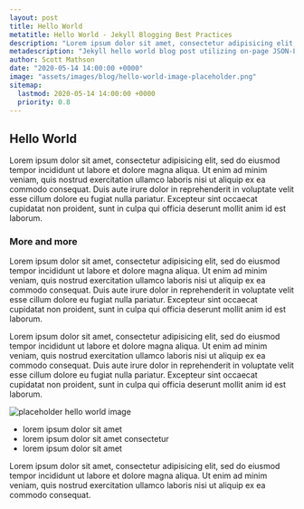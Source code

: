 ```yaml
---
layout: post
title: Hello World
metatitle: Hello World - Jekyll Blogging Best Practices
description: "Lorem ipsum dolor sit amet, consectetur adipisicing elit, sed do eiusmod tempor incididunt ut labore et dolore magna aliqua."
metadescription: "Jekyll hello world blog post utilizing on-page JSON-LD Schema markup. To accompany Jekyll SEO Boilerplate starter repository for presentation by Scott Mathson."
author: Scott Mathson
date: "2020-05-14 14:00:00 +0000"
image: "assets/images/blog/hello-world-image-placeholder.png"
sitemap:
  lastmod: 2020-05-14 14:00:00 +0000
  priority: 0.8
---
```


## Hello World

Lorem ipsum dolor sit amet, consectetur adipisicing elit, sed do eiusmod tempor incididunt ut labore et dolore magna aliqua. Ut enim ad minim veniam, quis nostrud exercitation ullamco laboris nisi ut aliquip ex ea commodo consequat. Duis aute irure dolor in reprehenderit in voluptate velit esse cillum dolore eu fugiat nulla pariatur. Excepteur sint occaecat cupidatat non proident, sunt in culpa qui officia deserunt mollit anim id est laborum.

### More and more

Lorem ipsum dolor sit amet, consectetur adipisicing elit, sed do eiusmod tempor incididunt ut labore et dolore magna aliqua. Ut enim ad minim veniam, quis nostrud exercitation ullamco laboris nisi ut aliquip ex ea commodo consequat. Duis aute irure dolor in reprehenderit in voluptate velit esse cillum dolore eu fugiat nulla pariatur. Excepteur sint occaecat cupidatat non proident, sunt in culpa qui officia deserunt mollit anim id est laborum.

Lorem ipsum dolor sit amet, consectetur adipisicing elit, sed do eiusmod tempor incididunt ut labore et dolore magna aliqua. Ut enim ad minim veniam, quis nostrud exercitation ullamco laboris nisi ut aliquip ex ea commodo consequat. Duis aute irure dolor in reprehenderit in voluptate velit esse cillum dolore eu fugiat nulla pariatur. Excepteur sint occaecat cupidatat non proident, sunt in culpa qui officia deserunt mollit anim id est laborum.

![placeholder hello world image]({{site.baseurl}}/assets/images/blog/hello-world-image-placeholder.png)

- lorem ipsum dolor sit amet
- lorem ipsum dolor sit amet consectetur
- lorem ipsum dolor sit amet

Lorem ipsum dolor sit amet, consectetur adipisicing elit, sed do eiusmod tempor incididunt ut labore et dolore magna aliqua. Ut enim ad minim veniam, quis nostrud exercitation ullamco laboris nisi ut aliquip ex ea commodo consequat.